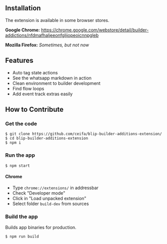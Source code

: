 ## Installation

The extension is available in some browser stores.

**Google Chrome:** https://chrome.google.com/webstore/detail/builder-addictions/nfdmafhaljeeonfglijopeoicnnpgleb

**Mozilla Firefox:** *Sometimes, but not now*

## Features

- Auto tag state actions
- See the whatsapp markdown in action
- Clean environment to builder development
- Find flow loops
- Add event track extras easily

## How to Contribute

### Get the code

```
$ git clone https://github.com/ceifa/blip-builder-additions-extension/
$ cd blip-builder-additions-extension
$ npm i
```

### Run the app

```
$ npm start
```

#### Chrome

- Type `chrome://extensions/` in addressbar
- Check "Developer mode"
- Click in "Load unpacked extension"
- Select folder `build-dev` from sources

### Build the app

Builds app binaries for production.

```
$ npm run build
```
